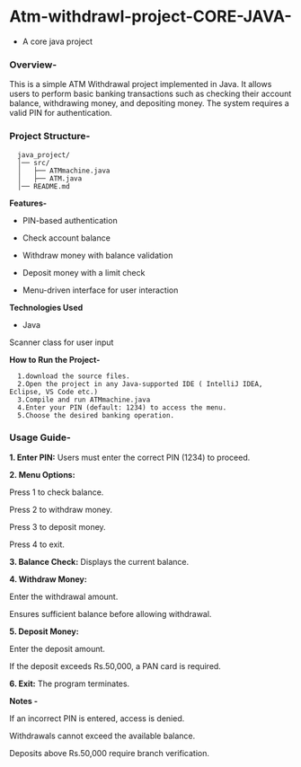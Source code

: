 # Atm-withdrawl-project-CORE-JAVA-
- A core java project

### **Overview-**

This is a simple ATM Withdrawal project implemented in Java. It allows users to perform basic banking transactions such as checking their account balance, withdrawing money, and depositing money. The system requires a valid PIN for authentication.

### **Project Structure-**

      java_project/
      │── src/
      │   ├── ATMmachine.java
      │   ├── ATM.java
      │── README.md


**Features-**

 - PIN-based authentication

 - Check account balance

 - Withdraw money with balance validation

 - Deposit money with a limit check

 - Menu-driven interface for user interaction

**Technologies Used**

 - Java

  Scanner class for user input

**How to Run the Project-**

      1.download the source files.
      2.Open the project in any Java-supported IDE ( IntelliJ IDEA, Eclipse, VS Code etc.)
      3.Compile and run ATMmachine.java
      4.Enter your PIN (default: 1234) to access the menu.
      5.Choose the desired banking operation.

      
### **Usage Guide-**

**1. Enter PIN:** Users must enter the correct PIN (1234) to proceed.

**2. Menu Options:**

Press 1 to check balance.

Press 2 to withdraw money.

Press 3 to deposit money.

Press 4 to exit.

**3. Balance Check:** Displays the current balance.

**4. Withdraw Money:**

Enter the withdrawal amount.

Ensures sufficient balance before allowing withdrawal.

**5. Deposit Money:**

Enter the deposit amount.

If the deposit exceeds Rs.50,000, a PAN card is required.

**6. Exit:** The program terminates.

**Notes -**

If an incorrect PIN is entered, access is denied.

Withdrawals cannot exceed the available balance.

Deposits above Rs.50,000 require branch verification.
